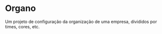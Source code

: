 # Organo 

Um projeto de configuração da organização de uma empresa, divididos por times, cores, etc.


